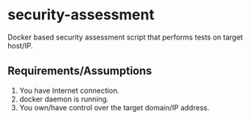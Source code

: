 # security-assessment
Docker based security assessment script that performs tests on target host/IP.

## Requirements/Assumptions
1. You have Internet connection.
2. docker daemon is running.
3. You own/have control over the target domain/IP address. 
